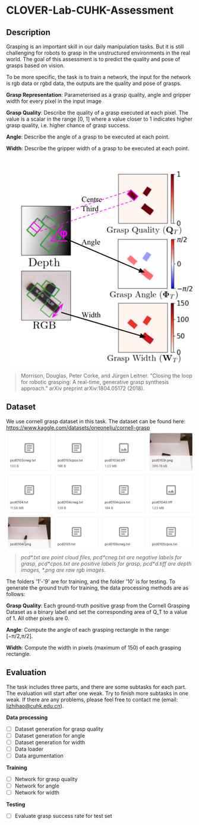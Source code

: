 # CLOVER-Lab-CUHK-Assessment


Description
-------
Grasping is an important skill in our daily manipulation tasks. But it is still challenging for robots to grasp in the
unstructured environments in the real world. The goal of this assessment is to predict the quality and pose of
grasps based on vision. 

To be more specific, the task is to 
train a network, the input for the 
network is rgb data or rgbd data,
the outputs are the quality and pose of
grasps.

**Grasp Representation**: Parameterised as a grasp quality, 
angle and gripper width for every pixel in the input image

**Grasp Quality**: Describe the quality of a grasp
executed at each pixel. The value is a scalar in the
range [0, 1] where a value closer to 1 indicates higher grasp
quality, i.e. higher chance of grasp success. 

**Angle**: Describe the angle of a grasp to
be executed at each point. 

**Width**: Describe the gripper width of a grasp
to be executed at each point.

![](images/input_output.png)
>Morrison, Douglas, Peter Corke, and Jürgen Leitner. "Closing the loop for robotic grasping: A real-time, generative grasp synthesis approach." arXiv preprint arXiv:1804.05172 (2018).

Dataset
-------
We use cornell grasp dataset in this task. The dataset can be found here:
https://www.kaggle.com/datasets/oneoneliu/cornell-grasp
![](images/cornell.png)
>*pcd\*.txt are point cloud files, pcd\*cneg.txt 
> are negative labels for grasp, 
> pcd\*cpos.txt are positive labels for grasp,
>pcd\*d.tiff are depth images,
>\*.png are raw rgb images.*

The folders '1'-'9' are for training, and
the folder '10' is for testing. To generate the ground truth for training, 
the data processing methods are as follows:

**Grasp Quality**: Each ground-truth positive grasp from 
the Cornell Grasping Dataset as a binary label and set
the corresponding area of Q_T to a value of 1. All other 
pixels are 0.

**Angle**: Compute the angle of each grasping rectangle
in the range [−π/2,π/2].

**Width**: Compute the width in 
pixels (maximum of 150) of each grasping rectangle.

Evaluation
-------
The task includes three parts, and there are some 
subtasks for each part. 
The evaluation will start after one weak. 
Try to finish more subtasks in one weak. 
If there are any problems, please feel free to 
contact me (email: lizhihao@cuhk.edu.cn).

**Data processing**
- [ ] Dataset generation for grasp quality
- [ ] Dataset generation for angle
- [ ] Dataset generation for width
- [ ] Data loader
- [ ] Data argumentation

**Training**
- [ ] Network for grasp quality
- [ ] Network for angle
- [ ] Network for width

**Testing**
- [ ] Evaluate grasp success rate for test set